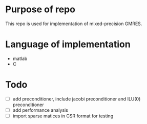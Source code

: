 # Purpose of repo
This repo is used for implementation of mixed-precision GMRES.
# Language of implementation
- matlab
- C

# Todo

- [ ] add  preconditioner, include jacobi preconditioner and ILU(0) preconditioner
- [ ] add performance analysis
- [ ] import sparse matices in CSR format for testing
